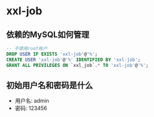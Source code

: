 # xxl-job

## 依赖的MySQL如何管理

```sql
-- 不使用root账户
DROP USER IF EXISTS 'xxl-job'@'%';
CREATE USER 'xxl-job'@'%' IDENTIFIED BY 'xxl-job';
GRANT ALL PRIVILEGES ON `xxl_job`.* TO 'xxl-job'@'%';
```

## 初始用户名和密码是什么

* 用户名: admin
* 密码: 123456

